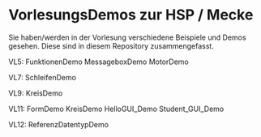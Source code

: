 # VorlesungsDemos zur HSP / Mecke

Sie haben/werden in der Vorlesung verschiedene Beispiele und Demos gesehen. Diese sind in diesem Repository zusammengefasst.

VL5:
FunktionenDemo
MessageboxDemo
MotorDemo

VL7: 
SchleifenDemo

VL9: 
KreisDemo

VL11:
FormDemo
KreisDemo
HelloGUI_Demo
Student_GUI_Demo

VL12:
ReferenzDatentypDemo
